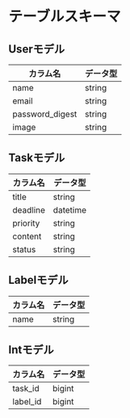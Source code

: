 # テーブルスキーマ

## Userモデル
| カラム名 | データ型 |
| ----- | ----- |
| name |  string  |
| email  | string  |
| password_digest |  string  |
| image |  string  |

## Taskモデル
| カラム名 | データ型 |
| ----- | ----- |
| title |  string  |
| deadline  | datetime  |
| priority |  string  |
| content  | string  |
| status |  string  |

## Labelモデル
| カラム名 | データ型 |
| ----- | ----- |
| name |  string  |

## Intモデル
| カラム名 | データ型 |
| ----- | ----- |
| task_id |  bigint  |
| label_id  | bigint  |